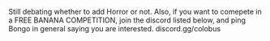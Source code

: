 Still debating whether to add Horror or not. Also, if you want to comepete in a FREE BANANA COMPETITION, join the discord listed below, and ping Bongo in general saying you are interested.
discord.gg/colobus
